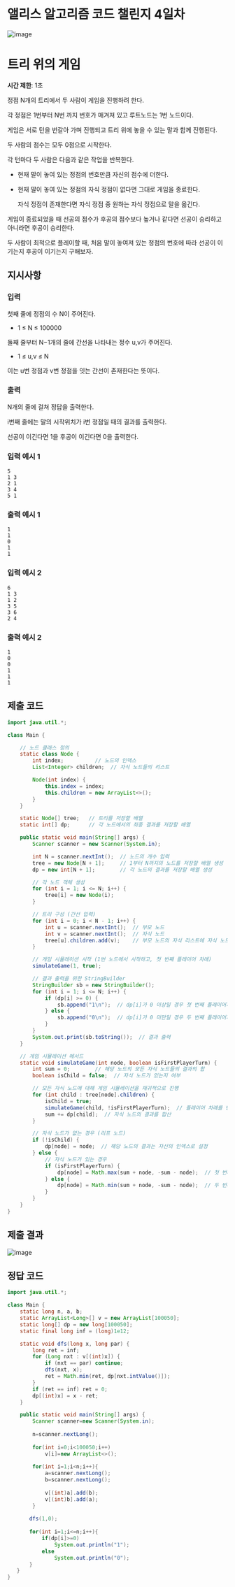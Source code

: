 # 앨리스 알고리즘 코드 챌린지 4일차

![image](https://imgur.com/ucRQM1q.png)

# 트리 위의 게임

**시간 제한**: 1초

정점 N개의 트리에서 두 사람이 게임을 진행하려 한다.

각 정점은 1번부터 N번 까지 번호가 매겨져 있고 루트노드는 1번 노드이다.

게임은 서로 턴을 번갈아 가며 진행되고 트리 위에 놓을 수 있는 말과 함께 진행된다.

두 사람의 점수는 모두 0점으로 시작한다.

각 턴마다 두 사람은 다음과 같은 작업을 반복한다.

- 현재 말이 놓여 있는 정점의 번호만큼 자신의 점수에 더한다.

- 현재 말이 놓여 있는 정점의 자식 정점이 없다면 그대로 게임을 종료한다.

    자식 정점이 존재한다면 자식 정점 중 원하는 자식 정점으로 말을 옮긴다.

게임이 종료되었을 때 선공의 점수가 후공의 점수보다 높거나 같다면 선공이 승리하고 아니라면 후공이 승리한다.

두 사람이 최적으로 플레이할 때, 처음 말이 놓여져 있는 정점의 번호에 따라 선공이 이기는지 후공이 이기는지 구해보자.

## 지시사항

### 입력

첫째 줄에 정점의 수 N이 주어진다.

- 1 ≤ N ≤ 100000

둘째 줄부터 N−1개의 줄에 간선을 나타내는 정수 u,v가 주어진다.

- 1 ≤ u,v ≤ N

이는 u번 정점과 v번 정점을 잇는 간선이 존재한다는 뜻이다.

### 출력

N개의 줄에 걸쳐 정답을 출력한다.

i번째 줄에는 말의 시작위치가 i번 정점일 때의 결과를 출력한다.

선공이 이긴다면 1을 후공이 이긴다면 0을 출력한다.

### 입력 예시 1

```
5
1 3
2 1
3 4
5 1
```

### 출력 예시 1

```
1
1
0
1
1
```

### 입력 예시 2

```
6
1 3
1 2
3 5
3 6
2 4
```

### 출력 예시 2

```
1
0
0
1
1
1
```

## 제출 코드

```java
import java.util.*;

class Main {

    // 노드 클래스 정의
    static class Node {
        int index;          // 노드의 인덱스
        List<Integer> children;  // 자식 노드들의 리스트

        Node(int index) {
            this.index = index;
            this.children = new ArrayList<>();
        }
    }

    static Node[] tree;   // 트리를 저장할 배열
    static int[] dp;      // 각 노드에서의 최종 결과를 저장할 배열

    public static void main(String[] args) {
        Scanner scanner = new Scanner(System.in);

        int N = scanner.nextInt();  // 노드의 개수 입력
        tree = new Node[N + 1];     // 1부터 N까지의 노드를 저장할 배열 생성
        dp = new int[N + 1];        // 각 노드의 결과를 저장할 배열 생성

        // 각 노드 객체 생성
        for (int i = 1; i <= N; i++) {
            tree[i] = new Node(i);
        }

        // 트리 구성 (간선 입력)
        for (int i = 0; i < N - 1; i++) {
            int u = scanner.nextInt();  // 부모 노드
            int v = scanner.nextInt();  // 자식 노드
            tree[u].children.add(v);    // 부모 노드의 자식 리스트에 자식 노드 추가
        }

        // 게임 시뮬레이션 시작 (1번 노드에서 시작하고, 첫 번째 플레이어 차례)
        simulateGame(1, true);

        // 결과 출력을 위한 StringBuilder
        StringBuilder sb = new StringBuilder();
        for (int i = 1; i <= N; i++) {
            if (dp[i] >= 0) {
                sb.append("1\n");  // dp[i]가 0 이상일 경우 첫 번째 플레이어가 이김
            } else {
                sb.append("0\n");  // dp[i]가 0 미만일 경우 두 번째 플레이어가 이김
            }
        }
        System.out.print(sb.toString());  // 결과 출력
    }

    // 게임 시뮬레이션 메서드
    static void simulateGame(int node, boolean isFirstPlayerTurn) {
        int sum = 0;        // 해당 노드의 모든 자식 노드들의 결과의 합
        boolean isChild = false;  // 자식 노드가 있는지 여부

        // 모든 자식 노드에 대해 게임 시뮬레이션을 재귀적으로 진행
        for (int child : tree[node].children) {
            isChild = true;
            simulateGame(child, !isFirstPlayerTurn);  // 플레이어 차례를 반대로 넘겨줌
            sum += dp[child];  // 자식 노드의 결과를 합산
        }

        // 자식 노드가 없는 경우 (리프 노드)
        if (!isChild) {
            dp[node] = node;  // 해당 노드의 결과는 자신의 인덱스로 설정
        } else {
            // 자식 노드가 있는 경우
            if (isFirstPlayerTurn) {
                dp[node] = Math.max(sum + node, -sum - node);  // 첫 번째 플레이어 차례일 때 최대값 선택
            } else {
                dp[node] = Math.min(sum + node, -sum - node);  // 두 번째 플레이어 차례일 때 최소값 선택
            }
        }
    }
}
```

## 제출 결과

![image](https://imgur.com/fXkMwRL.png)

## 정답 코드

```java
import java.util.*;

class Main {
    static long n, a, b;
    static ArrayList<Long>[] v = new ArrayList[100050];
    static long[] dp = new long[100050];
    static final long inf = (long)1e12;

    static void dfs(long x, long par) {
        long ret = inf;
        for (Long nxt : v[(int)x]) {
            if (nxt == par) continue;
            dfs(nxt, x);
            ret = Math.min(ret, dp[nxt.intValue()]);
        }
        if (ret == inf) ret = 0;
        dp[(int)x] = x - ret;
    }

    public static void main(String[] args) {
        Scanner scanner=new Scanner(System.in);  
        
        n=scanner.nextLong();
        
        for(int i=0;i<100050;i++)
            v[i]=new ArrayList<>();
            
        for(int i=1;i<n;i++){
            a=scanner.nextLong();
            b=scanner.nextLong();
            
            v[(int)a].add(b);
            v[(int)b].add(a);
        }
        
       dfs(1,0);
       
       for(int i=1;i<=n;i++){
           if(dp[i]>=0)
               System.out.println("1");
           else
               System.out.println("0");
       }
   } 
}
```
